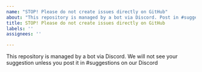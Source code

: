 ```yaml
---
name: "STOP! Please do not create issues directly on GitHub"
about: "This repository is managed by a bot via Discord. Post in #suggestions on our Discord"
title: STOP! Please do not create issues directly on GitHub
labels: ''
assignees: ''

---
```


This repository is managed by a bot via Discord. We will not see your suggestion unless you post it in #suggestions on our Discord
